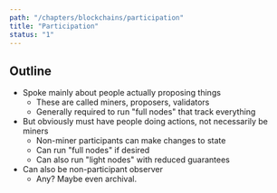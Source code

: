 ```yaml
---
path: "/chapters/blockchains/participation"
title: "Participation"
status: "1"
---
```


## Outline
- Spoke mainly about people actually proposing things
    - These are called miners, proposers, validators
    - Generally required to run "full nodes" that track everything
- But obviously must have people doing actions, not necessarily be miners
    - Non-miner participants can make changes to state
    - Can run "full nodes" if desired
    - Can also run "light nodes" with reduced guarantees
- Can also be non-participant observer
    - Any? Maybe even archival.
